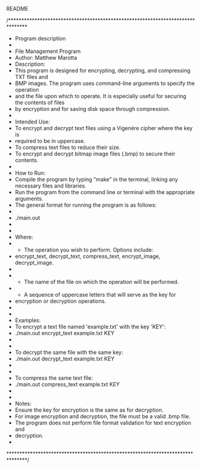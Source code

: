 README

/*******************************************************************************
* Program description
*
* File Management Program
* Author: Matthew Marotta
* Description:
* This program is designed for encrypting, decrypting, and compressing TXT files and
* BMP images. The program uses command-line arguments to specify the operation
* and the file upon which to operate. It is especially useful for securing the contents of files
* by encryption and for saving disk space through compression.
* 
* Intended Use:
* To encrypt and decrypt text files using a Vigenère cipher where the key is
* required to be in uppercase.
* To compress text files to reduce their size.
* To encrypt and decrypt bitmap image files (.bmp) to secure their contents.
* 
* How to Run:
* Compile the program by typing "make" in the terminal, linking any necessary files and libraries.
* Run the program from the command line or terminal with the appropriate arguments.
* The general format for running the program is as follows:
* 
* ./main.out <operation> <filename> <key>
*   
* 
* Where:
* - The operation you wish to perform. Options include:
* encrypt_text, decrypt_text, compress_text, encrypt_image, decrypt_image.
*   
* - The name of the file on which the operation will be performed.
* - A sequence of uppercase letters that will serve as the key for
* encryption or decryption operations.
*   
* 
* Examples:
* To encrypt a text file named 'example.txt' with the key 'KEY':
*  ./main.out encrypt_text example.txt KEY
*   
* 
* To decrypt the same file with the same key:
*  ./main.out decrypt_text example.txt KEY
*   
* 
* To compress the same text file:
*  ./main.out compress_text example.txt KEY
*   
* 
* Notes:
* Ensure the key for encryption is the same as for decryption.
* For image encryption and decryption, the file must be a valid .bmp file.
* The program does not perform file format validation for text encryption and
* decryption.
* 
*******************************************************************************/
